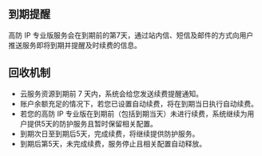 ## 到期提醒
高防 IP 专业版服务会在到期前的第7天，通过站内信、短信及邮件的方式向用户推送服务即将到期并提醒及时续费的信息。 
## 回收机制
- 云服务资源到期前 7 天内，系统会给您发送续费提醒通知。
- 账户余额充足的情况下，若您已设置自动续费，将在到期当日执行自动续费。
- 若您的高防 IP 专业版在到期前（包括到期当天）未进行续费，系统继续为用户提供5天的防护服务且暂时保留相关配置。
- 到期次日至到期后5天，完成续费，将继续提供防护服务。
- 到期后第5天，未完成续费，服务停止且相关配置自动释放。